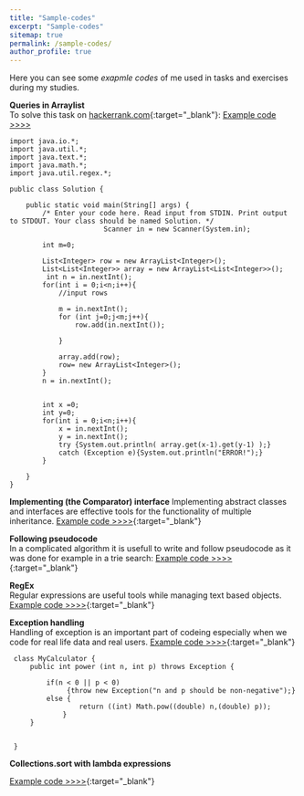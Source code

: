 ```yaml
---
title: "Sample-codes"
excerpt: "Sample-codes"
sitemap: true
permalink: /sample-codes/
author_profile: true
---
```

Here you can see some *exapmle codes* of me used in tasks and exercises during my studies.

**Queries in Arraylist**<br>
To solve this task on [hackerrank.com](https://www.hackerrank.com/challenges/java-arraylist){:target="_blank"}:
 [Example code >>>>](https://pbesze.github.io/sample-codes/quesries-in-arraylist.md)
	
~~~~
import java.io.*;
import java.util.*;
import java.text.*;
import java.math.*;
import java.util.regex.*;

public class Solution {

    public static void main(String[] args) {
        /* Enter your code here. Read input from STDIN. Print output to STDOUT. Your class should be named Solution. */
                       Scanner in = new Scanner(System.in);
       
        int m=0;
        
        List<Integer> row = new ArrayList<Integer>();
        List<List<Integer>> array = new ArrayList<List<Integer>>();
         int n = in.nextInt();
        for(int i = 0;i<n;i++){
            //input rows
           
            m = in.nextInt();
            for (int j=0;j<m;j++){
                row.add(in.nextInt());
        
            }
        
            array.add(row);
            row= new ArrayList<Integer>();
        }
        n = in.nextInt();

      
        int x =0;
        int y=0;
        for(int i = 0;i<n;i++){
            x = in.nextInt();
            y = in.nextInt();
            try {System.out.println( array.get(x-1).get(y-1) );}
            catch (Exception e){System.out.println("ERROR!");}
        }

    }
}
~~~~
	
**Implementing (the Comparator) interface**
Implementing abstract classes and interfaces are effective tools for the functionality of multiple inheritance.
[Example code >>>>](https://pbesze.github.io/sample-codes/implements-comparator){:target="_blank"}
  <br>
	

**Following pseudocode** <br>
In a complicated algorithm it is usefull to write and follow pseudocode as it was done for example in a trie search:
 [Example code >>>>](https://pbesze.github.io/sample-codes/following-pseudocode.md){:target="_blank"}

**RegEx** <br>
Regular expressions are useful tools while managing text based objects.
 [Example code >>>>](https://pbesze.github.io/sample-codes/regex.md){:target="_blank"}
 
**Exception handling** <br>
Handling of exception is an important part of codeing especially when we code for real life data and  real users.
 [Example code >>>>](https://pbesze.github.io/sample-codes/exception-handling.md){:target="_blank"}
	
~~~~
 class MyCalculator {
     public int power (int n, int p) throws Exception {
         
         if(n < 0 || p < 0)
              {throw new Exception("n and p should be non-negative");}
         else {
                 return ((int) Math.pow((double) n,(double) p));
             }
     }
     
     
 }
 ~~~~
 **Collections.sort with lambda expressions**<br>
 
  [Example code >>>>](https://pbesze.github.io/sample-codes/sort-with-lambda-expressions.md){:target="_blank"}

	

